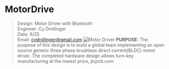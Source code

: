 # MotorDrive						   
>Design: Motor Driver with Bluetooth 		   
>Engineer: Cy Drollinger								   
>Date: 6/25											           
>Email: cydrollinger@gmail.com
![Motor Driver](/docs/images/motorDRVjlc(2).png)
**PURPOSE:**
The puspose of this design is to build a global team implementing an open source generic three phase brushless direct current(BLDC) motor driver. The completed hardware design allows turn-key manufacturing at the lowest price, jlcpcb.com   